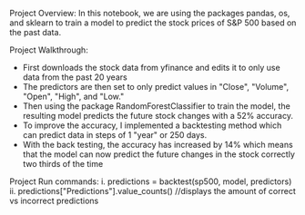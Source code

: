 Project Overview:
In this notebook, we are using the packages pandas, os, and sklearn to train a model to predict the stock prices of S&P 500 based on the past data.

Project Walkthrough:
   * First downloads the stock data from yfinance and edits it to only use data from the past 20 years
   * The predictors are then set to only predict values in "Close", "Volume", "Open", "High", and "Low."
   * Then using the package RandomForestClassifier to train the model, the resulting model predicts the future stock changes with a 52% accuracy. 
   * To improve the accuracy, I implemented a backtesting method which can predict data in steps of 1 "year" or 250 days.
   * With the back testing, the accuracy has increased by 14% which means that the model can now predict the future changes in the stock correctly two thirds of the time

Project Run commands:
   i. predictions = backtest(sp500, model, predictors)
   ii. predictions["Predictions"].value_counts() //displays the amount of correct vs incorrect predictions


